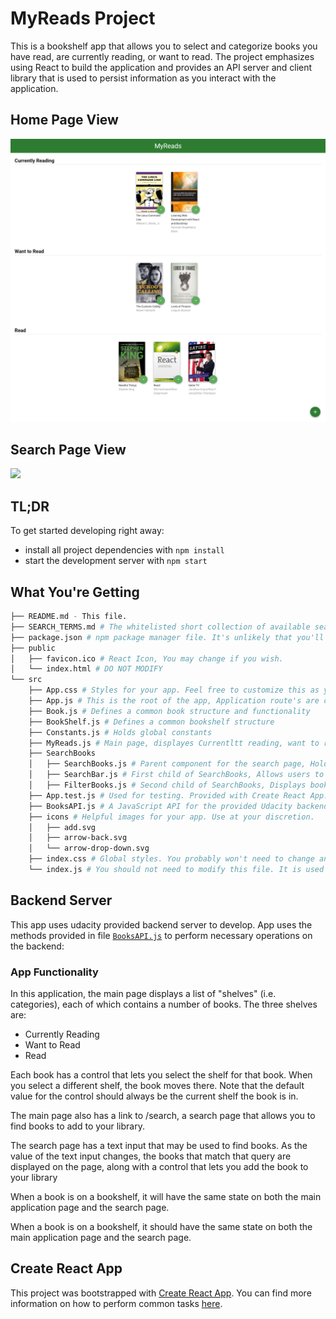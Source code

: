 # MyReads Project

This is a bookshelf app that allows you to select and categorize books you have read, are currently reading, or want to read. The project emphasizes using React to build the application and provides an API server and client library that is used to persist information as you interact with the application.

## Home Page View
![](HomePage.png)

## Search Page View
![](wellsfargo.png)

## TL;DR

To get started developing right away:

* install all project dependencies with `npm install`
* start the development server with `npm start`

## What You're Getting
```bash
├── README.md - This file.
├── SEARCH_TERMS.md # The whitelisted short collection of available search terms for you to use with your app.
├── package.json # npm package manager file. It's unlikely that you'll need to modify this.
├── public
│   ├── favicon.ico # React Icon, You may change if you wish.
│   └── index.html # DO NOT MODIFY
└── src
    ├── App.css # Styles for your app. Feel free to customize this as you desire.
    ├── App.js # This is the root of the app, Application route's are configured here
   	├── Book.js # Defines a common book structure and functionality
    ├── BookShelf.js # Defines a common bookshelf structure
    ├── Constants.js # Holds global constants
    ├── MyReads.js # Main page, displayes Currentltt reading, want to read, read bookshelves
    ├── SearchBooks
    │	├── SearchBooks.js # Parent component for the search page, Holds state that is shared by child components.
    │	├── SearchBar.js # First child of SearchBooks, Allows users to enter search text(query)
    │	├── FilterBooks.js # Second child of SearchBooks, Displays books based on user entered search Text in searchBar
    ├── App.test.js # Used for testing. Provided with Create React App. Testing is encouraged, but not required.
    ├── BooksAPI.js # A JavaScript API for the provided Udacity backend. Instructions for the methods are below.
    ├── icons # Helpful images for your app. Use at your discretion.
    │   ├── add.svg
    │   ├── arrow-back.svg
    │   └── arrow-drop-down.svg
    ├── index.css # Global styles. You probably won't need to change anything here.
    └── index.js # You should not need to modify this file. It is used for DOM rendering only.
```


## Backend Server

This app uses udacity provided backend server to develop. App uses the methods provided in file [`BooksAPI.js`](src/BooksAPI.js) to perform necessary operations on the backend:

### App Functionality
In this application, the main page displays a list of "shelves" (i.e. categories), each of which contains a number of books. The three shelves are:

  * Currently Reading
  * Want to Read
  * Read

Each book has a control that lets you select the shelf for that book. When you select a different shelf, the book moves there. Note that the default value for the control should always be the current shelf the book is in.

The main page also has a link to /search, a search page that allows you to find books to add to your library.

The search page has a text input that may be used to find books. As the value of the text input changes, the books that match that query are displayed on the page, along with a control that lets you add the book to your library

When a book is on a bookshelf, it will have the same state on both the main application page and the search page.

When a book is on a bookshelf, it should have the same state on both the main application page and the search page.

## Create React App

This project was bootstrapped with [Create React App](https://github.com/facebookincubator/create-react-app). You can find more information on how to perform common tasks [here](https://github.com/facebookincubator/create-react-app/blob/master/packages/react-scripts/template/README.md).
